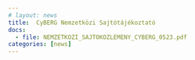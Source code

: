```yaml
---
# layout: news
title:  CyBERG Nemzetközi Sajtótájékoztató 
docs:
  - file: NEMZETKOZI_SAJTOKOZLEMENY_CYBERG_0523.pdf
categories: [news]
---
```

